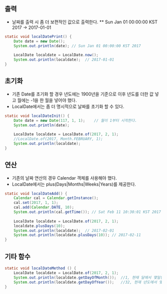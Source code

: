 ## 출력
* 날짜를 출력 시 좀 더 보편적인 값으로 출력한다. 
** Sun Jan 01 00:00:00 KST 2017 ->  2017-01-01

```java
static void localDatePrint() {
	Date date = new Date();
	System.out.println(date); // Sun Jan 01 00:00:00 KST 2017
		
	LocalDate localdate = LocalDate.now();
	System.out.println(localdate);	// 2017-01-01
}
```

## 초기화

* 기존 Date를 초기화 할 경우 년도에는 1900년을 기준으로 이후 년도를 더한 값 넣고 월에는 -1을 한 월을 넣어야 했다.
* LocalDate에서는 좀 더 명시적으로 날짜를 초기화 할 수 있다.

```java
static void localDateInit() {
	Date date = new Date(117, 1, 1);	// 월이 1부터 시작한다.
	System.out.println(date);
	
	LocalDate localdate = LocalDate.of(2017, 2, 1);
	//LocalDate.of(2017, Month.FEBRUARY, 1);
	System.out.println(localdate);
}
```

## 연산

* 기존의 날짜 연산의 경우 Calendar 객체를 사용해야 했다.
* LocalDate에서는 plus(Days|Months|Weeks|Years)를 제공한다.

```java
static void localDateAdd() {
	Calendar cal = Calendar.getInstance();
	cal.set(2017, 1, 1);
	cal.add(Calendar.DATE, 10);
	System.out.println(cal.getTime()); // Sat Feb 11 10:30:01 KST 2017
	
	LocalDate localdate = LocalDate.of(2017, 2, 1);
	localdate.plusDays(10);
	System.out.println(localdate);	// 2017-02-01
	System.out.println(localdate.plusDays(10));	// 2017-02-11
}
```

## 기타 함수

```java
static void localDateMethod () {
	LocalDate localdate = LocalDate.of(2017, 2, 1);
	System.out.println(localdate.getDayOfMonth());	//1, 현재 달에서 몇일인지
	System.out.println(localdate.getDayOfYear());	//32, 현재 년도에서 몇번째 일인지
}
```